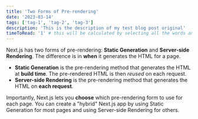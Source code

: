 ```yaml
---
title: 'Two Forms of Pre-rendering'
date: '2023-03-14'
tags: ['tag-1', 'tag-2', 'tag-3']
description: 'This is the description of my test blog post original'
timeToRead: '1' # this will be calculated by selecting all the words and then dividing it by 4 and dividing it by 250 (average reading speed) # todo: change this to actual code instead of manually calculating like a chimpanzee
---
```


Next.js has two forms of pre-rendering: **Static Generation** and **Server-side Rendering**. The difference is in **when** it generates the HTML for a page.

- **Static Generation** is the pre-rendering method that generates the HTML at **build time**. The pre-rendered HTML is then _reused_ on each request.
- **Server-side Rendering** is the pre-rendering method that generates the HTML on **each request**.

Importantly, Next.js lets you **choose** which pre-rendering form to use for each page. You can create a "hybrid" Next.js app by using Static Generation for most pages and using Server-side Rendering for others.